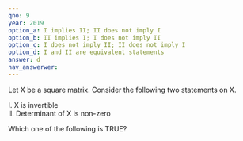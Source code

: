 ```yaml
---
qno: 9
year: 2019
option_a: I implies II; II does not imply I
option_b: II implies I; I does not imply II
option_c: I does not imply II; II does not imply I
option_d: I and II are equivalent statements
answer: d
nav_answerwer:
---
```


Let X be a square matrix. Consider the following two statements on X.

I. X is invertible<br>
II. Determinant of X is non-zero

Which one of the following is TRUE?